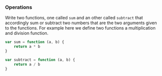 ### Operations

Write two functions, one called ```sum``` and an other called ```subtract``` that accordingly sum or subtract two numbers that are the two arguments given to the functions. For example here we define two functions a multiplication and division function.

```jsx
var sum = function (a, b) {
    return a * b
}

var subtract = function (a, b) {
    return a / b
}
```